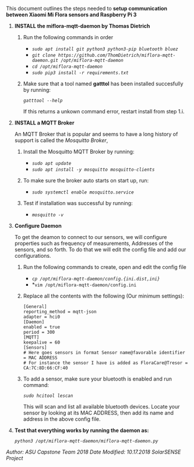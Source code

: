 This document outlines the steps needed to **setup communication between Xiaomi Mi Flora sensors and Raspberry Pi 3**

1. **INSTALL the miflora-mqtt-daemon by Thomas Dietrich**
	
	1. Run the following commands in order

		* *`sudo apt install git python3 python3-pip bluetooth bluez`*
		* *`git clone https://github.com/ThomDietrich/miflora-mqtt-daemon.git /opt/miflora-mqtt-daemon`*
		* *`cd /opt/miflora-mqtt-daemon`*
		* *`sudo pip3 install -r requirements.txt`*

	2. Make sure that a tool named **gatttol** has been installed succesfully by running:

		*```gatttool --help```*

		If this returns a unkown command error, restart install from step 1.i.

2. **INSTALL a MQTT Broker**
	
	An MQTT Broker that is popular and seems to have a long history of support is called the *Mosquitto Broker*, 

	1. Install the Mosquitto MQTT Broker by running: 

		* *```sudo apt update```*
		* *```sudo apt install -y mosquitto mosquitto-clients```*

	2. To make sure the broker auto starts on start up, run:

		* *```sudo systemctl enable mosquitto.service```*

	3. Test if installation was successful by running: 

		* *```mosquitto -v```*

3. **Configure Daemon** 

	To get the deamon to connect to our sensors, we will configure properties such as frequency of measurements, Addresses of the sensors, and so forth. To do that we will edit the config file and add our configurations.

	1. Run the following commands to create, open and edit the config file


		* *```cp /opt/miflora-mqtt-daemon/config.{ini.dist,ini}```*
		* *```vim /opt/miflora-mqtt-daemon/config.ini```

	2. Replace all the contents with the following (Our minimum settings):

		```
		[General]
		reporting_method = mqtt-json
		adapter = hci0
		[Daemon]
		enabled = true
		period = 300
		[MQTT]
		keepalive = 60
		[Sensors]
		# Here goes sensors in format Sensor name@favorable identifier = MAC ADDRESS
		# For instance the sensor I have is added as FloraCare@Tresor = CA:7C:8D:66:CF:40
		```
	3. To add a sensor, make sure your bluetooth is enabled and run command:

		*`sudo hcitool lescan`*

		This will scan and list all available bluetooth devices. Locate your sensor by looking at its MAC ADDRESS, then add its name and address in the above config file.


4. **Test that everything works by running the daemon as:**

	*`python3 /opt/miflora-mqtt-daemon/miflora-mqtt-daemon.py`*


	

*Author: ASU Capstone Team 2018
Date Modified: 10.17.2018
SolarSENSE Project*
